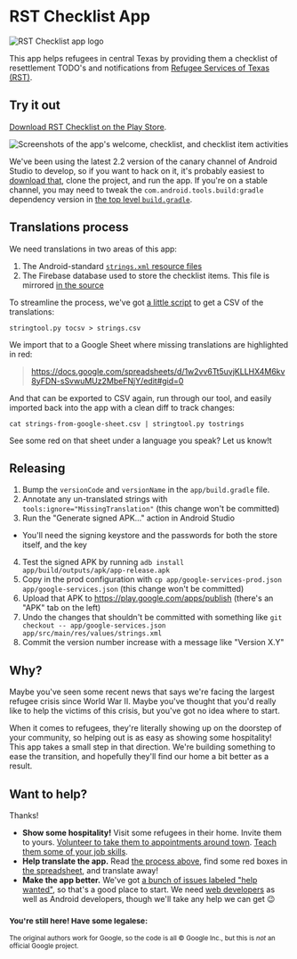 # RST Checklist App

![RST Checklist app logo][logo]

This app helps refugees in central Texas by providing them a checklist of resettlement TODO's and notifications from [Refugee Services of Texas (RST)][RST].

## Try it out

[Download RST Checklist on the Play Store][app].

![Screenshots of the app's welcome, checklist, and checklist item activities][screenshots]

We've been using the latest 2.2 version of the canary channel of Android Studio to develop, so if you want to hack on it, it's probably easiest to [download that][as], clone the project, and run the app. If you're on a stable channel, you may need to tweak the `com.android.tools.build:gradle` dependency version in [the top level `build.gradle`][buildgradle].

## Translations process

We need translations in two areas of this app:

1. The Android-standard [`strings.xml` resource files][strings]
2. The Firebase database used to store the checklist items. This file is mirrored [in the source][db]

To streamline the process, we've got [a little script][csvtool] to get a CSV of the translations:

    stringtool.py tocsv > strings.csv

We import that to a Google Sheet where missing translations are highlighted in red:

> https://docs.google.com/spreadsheets/d/1w2vv6Tt5uvjKLLHX4M6kv8yFDN-sSvwuMUz2MbeFNjY/edit#gid=0

And that can be exported to CSV again, run through our tool, and easily imported back into the app with a clean diff to track changes:

    cat strings-from-google-sheet.csv | stringtool.py tostrings

See some red on that sheet under a language you speak? Let us know!t

## Releasing

1. Bump the `versionCode` and `versionName` in the `app/build.gradle` file.
2. Annotate any un-translated strings with `tools:ignore="MissingTranslation"` (this change won't be committed)
3. Run the "Generate signed APK&hellip;" action in Android Studio
  * You'll need the signing keystore and the passwords for both the store itself, and the key
4. Test the signed APK by running `adb install app/build/outputs/apk/app-release.apk`
5. Copy in the prod configuration with `cp app/google-services-prod.json app/google-services.json` (this change won't be committed)
6. Upload that APK to https://play.google.com/apps/publish (there's an "APK" tab on the left)
7. Undo the changes that shouldn't be committed with something like `git checkout -- app/google-services.json app/src/main/res/values/strings.xml`
8. Commit the version number increase with a message like "Version X.Y"

## Why?

Maybe you've seen some recent news that says we're facing the largest refugee crisis since World War II. Maybe you've thought that you'd really like to help the victims of this crisis, but you've got no idea where to start.
 
When it comes to refugees, they're literally showing up on the doorstep of your community, so helping out is as easy as showing some hospitality! This app takes a small step in that direction. We're building something to ease the transition, and hopefully they'll find our home a bit better as a result.

## Want to help?

Thanks!

- **Show some hospitality!** Visit some refugees in their home. Invite them to yours. [Volunteer to take them to appointments around town][RST volunteer]. [Teach them some of your job skills][MRC volunteer].
- **Help translate the app.** Read [the process above](#translations-process), find some red boxes in [the spreadsheet](https://docs.google.com/spreadsheets/d/1w2vv6Tt5uvjKLLHX4M6kv8yFDN-sSvwuMUz2MbeFNjY/edit#gid=0), and translate away!
- **Make the app better.** We've got [a bunch of issues labeled "help wanted"](https://github.com/g11x/checklistapp/issues?q=is%3Aissue+is%3Aopen+label%3A%22help+wanted%22), so that's a good place to start. We need [web developers][adminapp] as well as Android developers, though we'll take any help we can get 😉

<h3><small>You're still here! Have some legalese:</small></h3>

<small>The original authors work for Google, so the code is all &copy; Google Inc., but this is *not* an official Google project.</small>

[RST]: http://www.rstx.org
[RST volunteer]: http://www.rstx.org/volunteer.html
[MRC volunteer]: http://www.mrcaustin.org/community-services/
[strings]: https://github.com/g11x/checklistapp/blob/master/app/src/main/res/values/strings.xml
[db]: https://github.com/g11x/checklistapp/blob/master/app/testdata/checklistappdev-export.json
[csvtool]: https://github.com/g11x/checklistapp/blob/master/bin/stringtool.py
[app]: https://play.google.com/store/apps/details?id=com.g11x.checklistapp.rst
[buildgradle]: https://github.com/g11x/checklistapp/blob/master/build.gradle
[as]: http://tools.android.com/download/studio/canary
[logo]: http://i.imgur.com/RDpLZmI.png
[screenshots]: http://i.imgur.com/Ajg5ZFM.jpg
[adminapp]: https://github.com/g11x/rstappadmin
